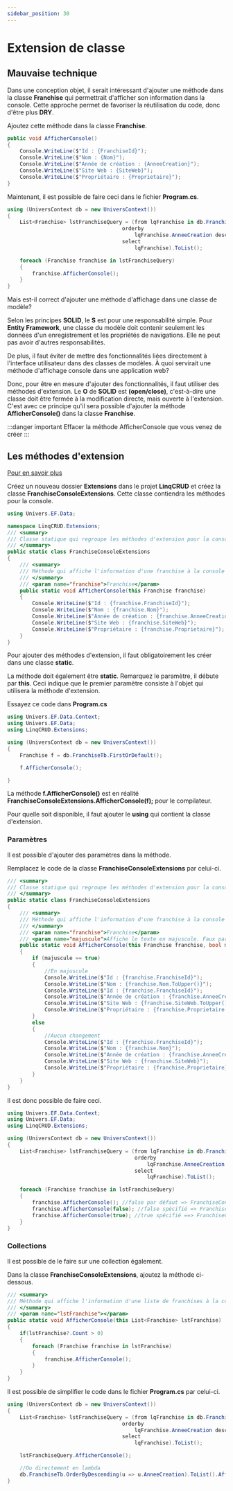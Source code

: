 ```yaml
---
sidebar_position: 30
---
```


# Extension de classe

## Mauvaise technique

Dans une conception objet, il serait intéressant d'ajouter une méthode dans la classe **Franchise** qui permettrait d'afficher son information dans la console. Cette approche permet de favoriser la réutilisation du code, donc d'être plus **DRY**.

Ajoutez cette méthode dans la classe **Franchise**.

```csharp
public void AfficherConsole()
{
    Console.WriteLine($"Id : {FranchiseId}");
    Console.WriteLine($"Nom : {Nom}");
    Console.WriteLine($"Année de création : {AnneeCreation}");
    Console.WriteLine($"Site Web : {SiteWeb}");
    Console.WriteLine($"Propriétaire : {Proprietaire}");
}
```

Maintenant, il est possible de faire ceci dans le fichier **Program.cs**.

```csharp
using (UniversContext db = new UniversContext())
{
    List<Franchise> lstFranchiseQuery = (from lqFranchise in db.FranchiseTb
                                     orderby
                                         lqFranchise.AnneeCreation descending
                                     select
                                         lqFranchise).ToList();

    foreach (Franchise franchise in lstFranchiseQuery)
    {
        franchise.AfficherConsole();
    }
}
```

Mais est-il correct d'ajouter une méthode d'affichage dans une classe de modèle?

Selon les principes **SOLID**, le **S** est pour une responsabilité simple. Pour **Entity Framework**, une classe du modèle doit contenir seulement les données d'un enregistrement et les propriétés de navigations. Elle ne peut pas avoir d'autres responsabilités. 

De plus, il faut éviter de mettre des fonctionnalités liées directement à l'interface utilisateur dans des classes de modèles. À quoi servirait une méthode d'affichage console dans une application web? 

Donc, pour être en mesure d'ajouter des fonctionnalités, il faut utiliser des méthodes d'extension. Le **O** de **SOLID** est **(open/close)**, c'est-à-dire une classe doit être fermée à la modification directe, mais ouverte à l'extension. C'est avec ce principe qu'il sera possible d'ajouter la méthode **AfficherConsole()** dans la classe **Franchise**.

:::danger important
Effacer la méthode AfficherConsole que vous venez de créer
:::


## Les méthodes d'extension

[Pour en savoir plus](https://learn.microsoft.com/en-us/dotnet/csharp/programming-guide/classes-and-structs/extension-methods)


Créez un nouveau dossier **Extensions** dans le projet **LinqCRUD** et créez la classe **FranchiseConsoleExtensions**. Cette classe contiendra les méthodes pour la console.

```csharp
using Univers.EF.Data;

namespace LinqCRUD.Extensions;
/// <summary>
/// Classe statique qui regroupe les méthodes d'extension pour la console du modèle Franchise
/// </summary>
public static class FranchiseConsoleExtensions
{
    /// <summary>
    /// Méthode qui affiche l'information d'une franchise à la console
    /// </summary>
    /// <param name="franchise">Franchise</param>
    public static void AfficherConsole(this Franchise franchise)
    {
        Console.WriteLine($"Id : {franchise.FranchiseId}");
        Console.WriteLine($"Nom : {franchise.Nom}");
        Console.WriteLine($"Année de création : {franchise.AnneeCreation}");
        Console.WriteLine($"Site Web : {franchise.SiteWeb}");
        Console.WriteLine($"Propriétaire : {franchise.Proprietaire}");
    }
}
```

Pour ajouter des méthodes d'extension, il faut obligatoirement les créer dans une classe **static**.

La méthode doit également être **static**. Remarquez le paramètre, il débute par **this**. Ceci indique que le premier paramètre consiste à l'objet qui utilisera la méthode d'extension.

Essayez ce code dans **Program.cs**

```csharp
using Univers.EF.Data.Context;
using Univers.EF.Data;
using LinqCRUD.Extensions;

using (UniversContext db = new UniversContext())
{
    Franchise f = db.FranchiseTb.FirstOrDefault();

    f.AfficherConsole();

}
```

La méthode **f.AfficherConsole()**  est en réalité **FranchiseConsoleExtensions.AfficherConsole(f);** pour le compilateur.

Pour quelle soit disponible, il faut ajouter le **using** qui contient la classe d'extension.

### Paramètres

Il est possible d'ajouter des paramètres dans la méthode.

Remplacez le code de la classe **FranchiseConsoleExtensions** par celui-ci.

```csharp
/// <summary>
/// Classe statique qui regroupe les méthodes d'extension pour la console du modèle Franchise
/// </summary>
public static class FranchiseConsoleExtensions
{
    /// <summary>
    /// Méthode qui affiche l'information d'une franchise à la console
    /// </summary>
    /// <param name="franchise">Franchise</param>
    /// <param name="majuscule">Affiche le texte en majuscule. Faux par défaut.</param>
    public static void AfficherConsole(this Franchise franchise, bool majuscule = false)
    {
        if (majuscule == true)
        {
            //En majuscule
            Console.WriteLine($"Id : {franchise.FranchiseId}");
            Console.WriteLine($"Nom : {franchise.Nom.ToUpper()}");
            Console.WriteLine($"Id : {franchise.FranchiseId}");
            Console.WriteLine($"Année de création : {franchise.AnneeCreation}");
            Console.WriteLine($"Site Web : {franchise.SiteWeb.ToUpper()}");
            Console.WriteLine($"Propriétaire : {franchise.Proprietaire.ToUpper()}");
        }
        else
        {
            //Aucun changement
            Console.WriteLine($"Id : {franchise.FranchiseId}");
            Console.WriteLine($"Nom : {franchise.Nom}");
            Console.WriteLine($"Année de création : {franchise.AnneeCreation}");
            Console.WriteLine($"Site Web : {franchise.SiteWeb}");
            Console.WriteLine($"Propriétaire : {franchise.Proprietaire}");
        }
    }
}
```

Il est donc possible de faire ceci.

```csharp
using Univers.EF.Data.Context;
using Univers.EF.Data;
using LinqCRUD.Extensions;

using (UniversContext db = new UniversContext())
{
    List<Franchise> lstFranchiseQuery = (from lqFranchise in db.FranchiseTb
                                         orderby
                                             lqFranchise.AnneeCreation descending
                                         select
                                             lqFranchise).ToList();

    foreach (Franchise franchise in lstFranchiseQuery)
    {
        franchise.AfficherConsole(); //false par défaut => FranchiseConsoleExtensions.AfficherConsole(franchise);       
        franchise.AfficherConsole(false); //false spécifié => FranchiseConsoleExtensions.AfficherConsole(franchise, false);
        franchise.AfficherConsole(true); //true spécifié ==> FranchiseConsoleExtensions.AfficherConsole(franchise, true);
    }
}
```

### Collections

Il est possible de le faire sur une collection également.

Dans la classe **FranchiseConsoleExtensions**, ajoutez la méthode ci-dessous.

```csharp
/// <summary>
/// Méthode qui affiche l'information d'une liste de franchises à la console
/// </summary>
/// <param name="lstFranchise"></param>
public static void AfficherConsole(this List<Franchise> lstFranchise)
{
    if(lstFranchise?.Count > 0)
    {
        foreach (Franchise franchise in lstFranchise)
        {
            franchise.AfficherConsole();
        }
    }
}
```

Il est possible de simplifier le code dans le fichier **Program.cs** par celui-ci.

```csharp
using (UniversContext db = new UniversContext())
{
    List<Franchise> lstFranchiseQuery = (from lqFranchise in db.FranchiseTb
                                     orderby
                                         lqFranchise.AnneeCreation descending
                                     select
                                         lqFranchise).ToList();

    lstFranchiseQuery.AfficherConsole();

    //Ou directement en lambda
    db.FranchiseTb.OrderByDescending(u => u.AnneeCreation).ToList().AfficherConsole();
}
```


